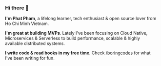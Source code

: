 ### Hi there 👋

**I'm Phat Pham**, a lifelong learner, tech enthusiast & open source lover from Ho Chi Minh Vietnam.

**I'm great at building MVPs**. Lately I've been focusing on Cloud Native, Microservices & Serverless to build performance, scalable & highly available distributed systems.

**I write code & read books in my free time**. Check [/boringcodes](https://github.com/boringcodes) for what I've been writing for fun.

